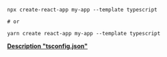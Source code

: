   

```Plain
npx create-react-app my-app --template typescript

# or

yarn create react-app my-app --template typescript
```

  

[**Description "tsconfig.json"**](https://gist.github.com/YauhenKavalchuk/69054ba65e7863226e531b74cb33f060#file-description-tsconfig-json)